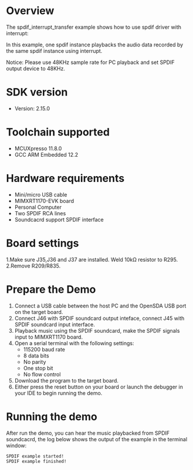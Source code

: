 Overview
========
The spdif_interrupt_transfer example shows how to use spdif driver with interrupt:

In this example, one spdif instance playbacks the audio data recorded by the same spdif instance using interrupt.

Notice: Please use 48KHz sample rate for PC playback and set SPDIF output device to 48KHz.

SDK version
===========
- Version: 2.15.0

Toolchain supported
===================
- MCUXpresso  11.8.0
- GCC ARM Embedded  12.2

Hardware requirements
=====================
- Mini/micro USB cable
- MIMXRT1170-EVK board
- Personal Computer
- Two SPDIF RCA lines
- Soundcacrd support SPDIF interface

Board settings
==============
1.Make sure J35,J36 and J37 are installed. Weld 10kΩ resistor to R295.
2.Remove R209/R835.

Prepare the Demo
================
1.  Connect a USB cable between the host PC and the OpenSDA USB port on the target board.
2.  Connect J46 with SPDIF soundcard output inteface, connect J45 with SPDIF soundcard input interface.
3.  Playback music using the SPDIF soundcard, make the SPDIF signals input to MIMXRT1170 board.
4.  Open a serial terminal with the following settings:
    - 115200 baud rate
    - 8 data bits
    - No parity
    - One stop bit
    - No flow control
5.  Download the program to the target board.
6.  Either press the reset button on your board or launch the debugger in your IDE to begin running the demo.

Running the demo
================
After run the demo, you can hear the music playbacked from SPDIF soundcacrd, the log below shows the output of the example in the terminal window:
~~~~~~~~~~~~~~~~~~~~~~~~~~~~~~~~~~~
SPDIF example started!
SPDIF example finished!
~~~~~~~~~~~~~~~~~~~~~~~~~~~~~~~~~~~
